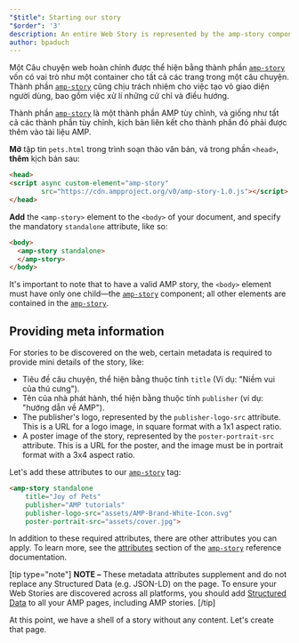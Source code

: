 ```yaml
---
"$title": Starting our story
"$order": '3'
description: An entire Web Story is represented by the amp-story component, which serves as a container for all the pages in a story. The amp-story component is also responsible for ...
author: bpaduch
---
```


Một Câu chuyện web hoàn chỉnh được thể hiện bằng thành phần [`amp-story`](../../../../documentation/components/reference/amp-story.md) vốn có vai trò như một container cho tất cả các trang trong một câu chuyện.  Thành phần [`amp-story`](../../../../documentation/components/reference/amp-story.md) cũng chịu trách nhiệm cho việc tạo vỏ giao diện người dùng, bao gồm việc xử lí những cử chỉ và điều hướng.

Thành phần [`amp-story`](../../../../documentation/components/reference/amp-story.md) là một thành phần AMP tùy chỉnh, và giống như tất cả các thành phần tùy chỉnh, kịch bản liên kết cho thành phần đó phải được thêm vào tài liệu AMP.

**Mở** tập tin `pets.html` trong trình soạn thảo văn bản, và trong phần `<head>`, **thêm** kịch bản sau:

```html
<head>
<script async custom-element="amp-story"
        src="https://cdn.ampproject.org/v0/amp-story-1.0.js"></script>
</head>
```

**Add** the `<amp-story>` element to the `<body>` of your document, and specify the mandatory `standalone` attribute, like so:

```html
<body>
  <amp-story standalone>
  </amp-story>
</body>
```

It's important to note that to have a valid AMP story, the `<body>` element must have only one child—the [`amp-story`](../../../../documentation/components/reference/amp-story.md) component; all other elements are contained in the [`amp-story`](../../../../documentation/components/reference/amp-story.md).

## Providing meta information

For stories to be discovered on the web, certain metadata is required to provide mini details of the story, like:

- Tiêu đề câu chuyện, thể hiện bằng thuộc tính `title` (Ví dụ: "Niềm vui của thú cưng").
- Tên của nhà phát hành, thể hiện bằng thuộc tính `publisher` (ví dụ: "hướng dẫn về AMP").
- The publisher's logo, represented by the `publisher-logo-src` attribute.  This is a URL for a logo image, in square format with a 1x1 aspect ratio.
- A poster image of the story, represented by the `poster-portrait-src` attribute. This is a URL for the poster, and the image must be in portrait format with a 3x4 aspect ratio.

Let's add these attributes to our [`amp-story`](../../../../documentation/components/reference/amp-story.md) tag:

```html
<amp-story standalone
    title="Joy of Pets"
    publisher="AMP tutorials"
    publisher-logo-src="assets/AMP-Brand-White-Icon.svg"
    poster-portrait-src="assets/cover.jpg">
```

In addition to these required attributes, there are other attributes you can apply. To learn more, see the [attributes](../../../../documentation/components/reference/amp-story.md#attributes) section of the [`amp-story`](../../../../documentation/components/reference/amp-story.md) reference documentation.

[tip type="note"] **NOTE –**  These metadata attributes supplement and do not replace any Structured Data (e.g. JSON-LD) on the page. To ensure your Web Stories are discovered across all platforms, you should add [Structured Data](../../../../documentation/guides-and-tutorials/optimize-measure/discovery.md#integrate-with-third-party-platforms-through-additional-metadata) to all your AMP pages, including AMP stories. [/tip]

At this point, we have a shell of a story without any content. Let's create that page.
